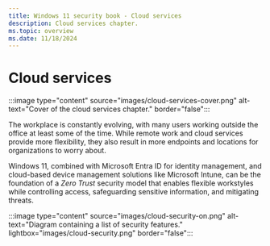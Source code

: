 ```yaml
---
title: Windows 11 security book - Cloud services
description: Cloud services chapter.
ms.topic: overview
ms.date: 11/18/2024
---
```


# Cloud services

:::image type="content" source="images/cloud-services-cover.png" alt-text="Cover of the cloud services chapter." border="false":::

The workplace is constantly evolving, with many users working outside the office at least some of the time. While remote work and cloud services provide more flexibility, they also result in more endpoints and locations for organizations to worry about.

Windows 11, combined with Microsoft Entra ID for identity management, and cloud-based device management solutions like Microsoft Intune, can be the foundation of a *Zero Trust* security model that enables flexible workstyles while controlling access, safeguarding sensitive information, and mitigating threats.

:::image type="content" source="images/cloud-security-on.png" alt-text="Diagram containing a list of security features." lightbox="images/cloud-security.png" border="false":::
